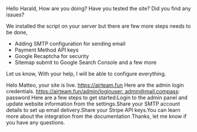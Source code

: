 Hello Harald, How are you doing? Have you tested the site? Did you find any issues? 

We installed the script on your server but there are few more steps needs to be done, 

- Adding SMTP configuration for sending email
- Payment Method API keys
- Google Recaptcha for security
- Sitemap submit to Google Search Console and a few more 

Let us know, With your help, I will be able to configure everything. 


Helo Matteo, your site is live. https://airteam.fun
Here are the admin login credentials. https://airteam.fun/admin/loginuser: admin@mail.compass: password
Here are a few steps to get started:Login to the admin panel and update website information from the settings.Share your SMTP account details to set up email delivery.Share your Stripe API keys.You can learn more about the integration from the documentation
Thanks, let me know if you have any questions.